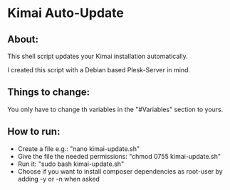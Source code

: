 # Kimai Auto-Update

## About:
This shell script updates your Kimai installation automatically. 

I created this script with a Debian based Plesk-Server in mind.

## Things to change:
You only have to change th variables in the "#Variables" section to yours.

## How to run:
- Create a file e.g.: "nano kimai-update.sh"
- Give the file the needed permissions: "chmod 0755 kimai-update.sh"
- Run it: "sudo bash kimai-update.sh"
- Choose if you want to install composer dependencies as root-user by adding -y or -n when asked
